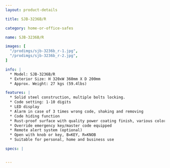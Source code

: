 ```yaml
---
layout: product-details

title: SJB-3236B/R

category: home-or-office-safes

name: SJB-3236B/R

images: [
  "/prodimgs/sjb-3236b_r-1.jpg",
  "/prodimgs/sjb-3236b_r-2.jpg",
]

info: |
  * Model: SJB-3236B/R
  * Exterior Size: H 320xW 360mm X D 200mm
  * Approx. Weight: 27 kgs (59.4lbs)

features: |
  * Solid steel construction, multiple bolts locking.
  * Code setting: 1-10 digits
  * LED display
  * Alarm in case of 3 times wrong code, shaking and removing
  * Code hiding function
  * Rust-proof surface with quality power coating finish, various colors available
  * Override emergency key/master code equipped
  * Remote alert system (optional)
  * Open with knob or key, B=KEY, R=KNOB
  * Suitable for personal, home and business use

specs: |


---
```



